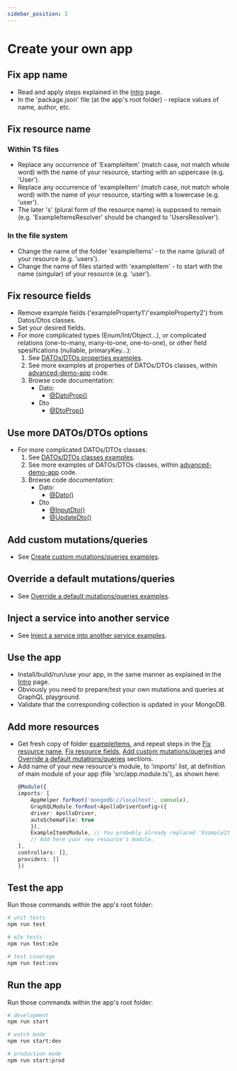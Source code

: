 ```yaml
---
sidebar_position: 3
---
```


# Create your own app

## Fix app name
* Read and apply steps explained in the [Intro](https://nestjs-query-simple-website.vercel.app/docs/intro) page.
* In the 'package.json' file (at the app's root folder) - replace values of name, author, etc.

## Fix resource name
### Within TS files
* Replace any occurrence of 'ExampleItem' (match case, not match whole word) with the name of your resource, starting with an uppercase (e.g. 'User').
* Replace any occurrence of 'exampleItem' (match case, not match whole word) with the name of your resource, starting with a lowercase (e.g. 'user').
* The later 's' (plural form of the resource name) is supposed to remain (e.g. 'ExampleItemsResolver' should be changed to 'UsersResolver').
### In the file system
* Change the name of the folder 'exampleItems' - to the name (plural) of your resource (e.g. 'users').
* Change the name of files started with 'exampleItem' - to start with the name (singular) of your resource (e.g. 'user').

## Fix resource fields
* Remove example fields ('exampleProperty1'/'exampleProperty2') from Datos/Dtos classes.
* Set your desired fields.
* For more complicated types (Enum/Int/Object...), or complicated relations (one-to-many, many-to-one, one-to-one), or other field spesifications (nullable, primaryKey...):
    1. See [DATOs/DTOs properties examples](https://nestjs-query-simple-website.vercel.app/docs/advancedExamples#datosdtos-properties-examples).
    2. See more examples at properties of DATOs/DTOs classes, within [advanced-demo-app](https://github.com/choresh/nestjs-query-simple/tree/main/examples/advanced-demo-app) code.
    3. Browse code documentation:
        * Dato:
            * [@DatoProp()](https://nestjs-query-simple-website.vercel.app/docs/codeDocs/modules#datoprop)
        * Dto
            * [@DtoProp()](https://nestjs-query-simple-website.vercel.app/docs/codeDocs/modules#dtoprop)

## Use more DATOs/DTOs options
* For more complicated DATOs/DTOs classes:
    1. See [DATOs/DTOs classes examples](https://nestjs-query-simple-website.vercel.app/docs/advancedExamples#datosdtos-classes-examples).
    3. See more examples of DATOs/DTOs classes, within [advanced-demo-app](https://github.com/choresh/nestjs-query-simple/tree/main/examples/advanced-demo-app) code.
    4. Browse code documentation:
        * Dato:
            * [@Dato()](https://nestjs-query-simple-website.vercel.app/docs/codeDocs/modules#dato)
        * Dto
            * [@InputDto()](https://nestjs-query-simple-website.vercel.app/docs/codeDocs/modules#inputdto)
            * [@UpdateDto()](https://nestjs-query-simple-website.vercel.app/docs/codeDocs/modules#updatedto)

## Add custom mutations/queries
* See [Create custom mutations/queries examples](https://nestjs-query-simple-website.vercel.app/docs/advancedExamples#create-custom-mutationsqueries-examples).

## Override a default mutations/queries
* See [Override a default mutations/queries examples](https://nestjs-query-simple-website.vercel.app/docs/advancedExamples#override-a-default-mutationsqueries-examples).

## Inject a service into another service
* See [Inject a service into another service examples](https://nestjs-query-simple-website.vercel.app/docs/advancedExamples#inject-a-service-into-another-service-examples).

## Use the app
* Install/build/run/use your app, in the same manner as explained in the [Intro](https://nestjs-query-simple-website.vercel.app/docs/intro) page.
* Obviously you need to prepare/test your own mutations and queries at GraphQL playground.
* Validate that the corresponding collection is updated in your MongoDB.

## Add more resources
* Get fresh copy of folder [exampleItems](https://github.com/choresh/nestjs-query-simple/tree/main/examples/minimal-demo-app/src/exampleItems), and repeat steps in the [Fix resource name](https://nestjs-query-simple-website.vercel.app/docs/createYourOwnApp#fix-resource-name), [Fix resource fields](https://nestjs-query-simple-website.vercel.app/docs/createYourOwnApp#fix-resource-fields), [Add custom mutations/queries](https://nestjs-query-simple-website.vercel.app/docs/createYourOwnApp#add-custom-mutationsqueries) and [Override a default mutations/queries](https://nestjs-query-simple-website.vercel.app/docs/createYourOwnApp#override-a-default-mutationsqueries) sections.
* Add name of your new resource's module, to 'imports' list, at definition of main module of your app (file 'src/app.module.ts'), as shown here:
    ``` ts
    @Module({
    imports: [
        AppHelper.forRoot('mongodb://localhost', console),
        GraphQLModule.forRoot<ApolloDriverConfig>({
        driver: ApolloDriver,
        autoSchemaFile: true
        }),
        ExampleItemsModule, // You probebly already replaced 'ExampleItem' with another name.
        // Add here your new resource's module.
    ],
    controllers: [],
    providers: []
    })
    ```

## Test the app
Run those commands within the app's root folder:
```bash
# unit tests
npm run test

# e2e tests
npm run test:e2e

# test coverage
npm run test:cov
```

## Run the app
Run those commands within the app's root folder:
``` bash
# development
npm run start

# watch mode
npm run start:dev

# production mode
npm run start:prod
```
